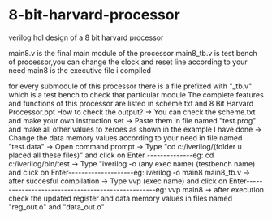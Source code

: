 # 8-bit-harvard-processor
verilog hdl design of a 8 bit harvard processor

main8.v is the final main module of the processor
main8_tb.v is test bench of processor,you can change the clock and reset line according to your need
main8 is the executive file i compiled

for every submodule of this processor there is a file prefixed with "_tb.v" which is a test bench to check that particular module
The complete features and functions of this processor are listed in scheme.txt and 8 Bit Harvard Processor.ppt
How to check the output?
  -> You can check the scheme.txt and make your own instruction set
  -> Paste them in file named "test.prog" and make all other values to zeroes as shown in the example I have done
  -> Change the data memory values according to your need in file named "test.data"
  -> Open command prompt
  -> Type "cd c:/iverilog/(folder u placed all these files)" and click on Enter --------------eg: cd c:/iverilog/bin/test
  -> Type "iverilog -o (any exec name) (testbench name) and click on Enter--------------------eg: iverilog -o main8 main8_tb.v
  -> after succesful compilation
  -> Type vvp (exec name) and click on Enter--------------------------------------------------eg: vvp main8
  -> after execution check the updated register and data memory values in files named "reg_out.o" and "data_out.o"

